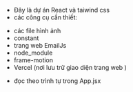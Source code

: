- Đây là dự án React và taiwind css
- các công cụ cần thiết:
 + các file hình ảnh
 + constant
 + trang web EmailJs
 + node_module
 + frame-motion
+ Vercel (nơi lưu trữ giao diện trang web )

- đọc theo trình tự trong App.jsx
